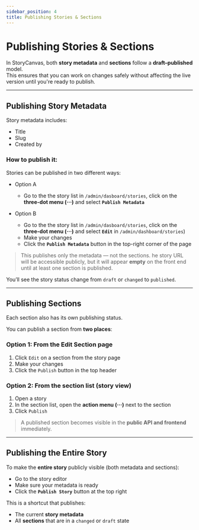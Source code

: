 ```yaml
---
sidebar_position: 4
title: Publishing Stories & Sections
---
```


# Publishing Stories & Sections

In StoryCanvas, both **story metadata** and **sections** follow a **draft–published** model.  
This ensures that you can work on changes safely without affecting the live version until you're ready to publish.

---

## Publishing Story Metadata

Story metadata includes:

- Title
- Slug
- Created by

### How to publish it:

Stories can be published in two different ways:

- Option A
  - Go to the the story list in `/admin/dasboard/stories`, click on the **three-dot menu (···)** and select **`Publish Metadata`**

- Option B
  -  Go to the the story list in `/admin/dasboard/stories`, click on the **three-dot menu (···)** and select **`Edit`** in `/admin/dashboard/stories`)
  - Make your changes
  - Click the **`Publish Metadata`** button in the top-right corner of the page

> This publishes only the metadata — not the sections. he story URL will be accessible publicly, but it will appear **empty** on the front end until at least one section is published.

You’ll see the story status change from `draft` or `changed` to `published`.


---

## Publishing Sections

Each section also has its own publishing status.

You can publish a section from **two places**:

### Option 1: From the Edit Section page

1. Click `Edit` on a section from the story page
2. Make your changes
3. Click the `Publish` button in the top header

### Option 2: From the section list (story view)

1. Open a story
2. In the section list, open the **action menu (···)** next to the section
3. Click `Publish`

> A published section becomes visible in the **public API and frontend** immediately.

---

##  Publishing the Entire Story

To make the **entire story** publicly visible (both metadata and sections):

- Go to the story editor
- Make sure your metadata is ready
- Click the **`Publish Story`** button at the top right

This is a shortcut that publishes:

- The current **story metadata**
- All **sections** that are in a `changed` or `draft` state
